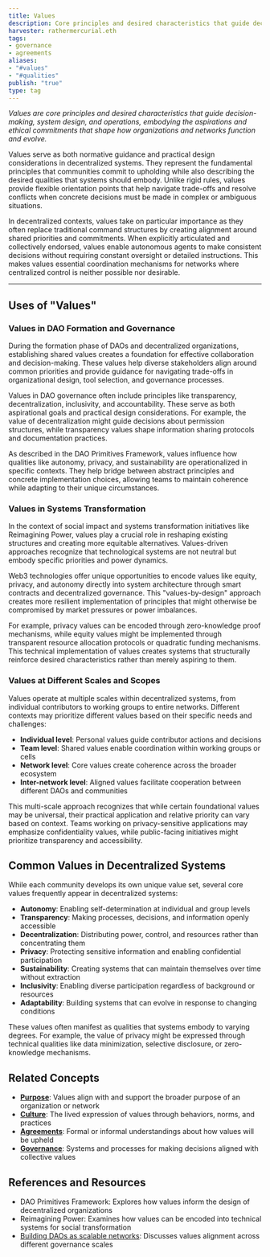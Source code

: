 ```yaml
---
title: Values
description: Core principles and desired characteristics that guide decision-making, system design, and operations in decentralized organizations and networks
harvester: rathermercurial.eth
tags:
- governance
- agreements 
aliases:
- "#values"
- "#qualities"
publish: "true"
type: tag
---
```


_Values are core principles and desired characteristics that guide decision-making, system design, and operations, embodying the aspirations and ethical commitments that shape how organizations and networks function and evolve._

Values serve as both normative guidance and practical design considerations in decentralized systems. They represent the fundamental principles that communities commit to upholding while also describing the desired qualities that systems should embody. Unlike rigid rules, values provide flexible orientation points that help navigate trade-offs and resolve conflicts when concrete decisions must be made in complex or ambiguous situations.

In decentralized contexts, values take on particular importance as they often replace traditional command structures by creating alignment around shared priorities and commitments. When explicitly articulated and collectively endorsed, values enable autonomous agents to make consistent decisions without requiring constant oversight or detailed instructions. This makes values essential coordination mechanisms for networks where centralized control is neither possible nor desirable.

---

## Uses of "Values"

### Values in DAO Formation and Governance

During the formation phase of DAOs and decentralized organizations, establishing shared values creates a foundation for effective collaboration and decision-making. These values help diverse stakeholders align around common priorities and provide guidance for navigating trade-offs in organizational design, tool selection, and governance processes.

Values in DAO governance often include principles like transparency, decentralization, inclusivity, and accountability. These serve as both aspirational goals and practical design considerations. For example, the value of decentralization might guide decisions about permission structures, while transparency values shape information sharing protocols and documentation practices.

As described in the DAO Primitives Framework, values influence how qualities like autonomy, privacy, and sustainability are operationalized in specific contexts. They help bridge between abstract principles and concrete implementation choices, allowing teams to maintain coherence while adapting to their unique circumstances.

### Values in Systems Transformation

In the context of social impact and systems transformation initiatives like Reimagining Power, values play a crucial role in reshaping existing structures and creating more equitable alternatives. Values-driven approaches recognize that technological systems are not neutral but embody specific priorities and power dynamics.

Web3 technologies offer unique opportunities to encode values like equity, privacy, and autonomy directly into system architecture through smart contracts and decentralized governance. This "values-by-design" approach creates more resilient implementation of principles that might otherwise be compromised by market pressures or power imbalances.

For example, privacy values can be encoded through zero-knowledge proof mechanisms, while equity values might be implemented through transparent resource allocation protocols or quadratic funding mechanisms. This technical implementation of values creates systems that structurally reinforce desired characteristics rather than merely aspiring to them.

### Values at Different Scales and Scopes

Values operate at multiple scales within decentralized systems, from individual contributors to working groups to entire networks. Different contexts may prioritize different values based on their specific needs and challenges:

- **Individual level**: Personal values guide contributor actions and decisions
- **Team level**: Shared values enable coordination within working groups or cells
- **Network level**: Core values create coherence across the broader ecosystem
- **Inter-network level**: Aligned values facilitate cooperation between different DAOs and communities

This multi-scale approach recognizes that while certain foundational values may be universal, their practical application and relative priority can vary based on context. Teams working on privacy-sensitive applications may emphasize confidentiality values, while public-facing initiatives might prioritize transparency and accessibility.

## Common Values in Decentralized Systems

While each community develops its own unique value set, several core values frequently appear in decentralized systems:

- **Autonomy**: Enabling self-determination at individual and group levels
- **Transparency**: Making processes, decisions, and information openly accessible
- **Decentralization**: Distributing power, control, and resources rather than concentrating them
- **Privacy**: Protecting sensitive information and enabling confidential participation
- **Sustainability**: Creating systems that can maintain themselves over time without extraction
- **Inclusivity**: Enabling diverse participation regardless of background or resources
- **Adaptability**: Building systems that can evolve in response to changing conditions

These values often manifest as qualities that systems embody to varying degrees. For example, the value of privacy might be expressed through technical qualities like data minimization, selective disclosure, or zero-knowledge mechanisms.

## Related Concepts

- **[Purpose](tags/purpose.md)**: Values align with and support the broader purpose of an organization or network
- **[Culture](tags/culture.md)**: The lived expression of values through behaviors, norms, and practices
- **[Agreements](tags/agreements.md)**: Formal or informal understandings about how values will be upheld
- **[Governance](tags/governance.md)**: Systems and processes for making decisions aligned with collective values

## References and Resources

- DAO Primitives Framework: Explores how values inform the design of decentralized organizations
- Reimagining Power: Examines how values can be encoded into technical systems for social transformation
- [Building DAOs as scalable networks](artifacts/articles/network-evolution%201/Building%20DAOs%20as%20scalable%20networks.md): Discusses values alignment across different governance scales